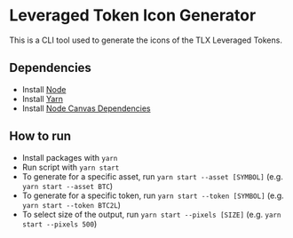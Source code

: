 # Leveraged Token Icon Generator

This is a CLI tool used to generate the icons of the TLX Leveraged Tokens.

## Dependencies

- Install [Node](https://nodejs.org/en/download/package-manager)
- Install [Yarn](https://classic.yarnpkg.com/lang/en/docs/install/#mac-stable)
- Install [Node Canvas Dependencies](https://github.com/Automattic/node-canvas?tab=readme-ov-file#compiling)

## How to run

- Install packages with `yarn`
- Run script with `yarn start`
- To generate for a specific asset, run `yarn start --asset [SYMBOL]` (e.g. `yarn start --asset BTC`)
- To generate for a specific token, run `yarn start --token [SYMBOL]` (e.g. `yarn start --token BTC2L`)
- To select size of the output, run `yarn start --pixels [SIZE]` (e.g. `yarn start --pixels 500`)
